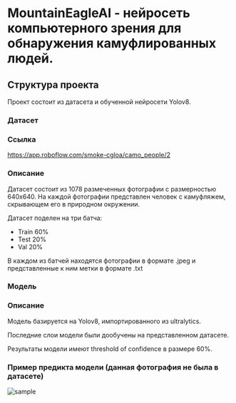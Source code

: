 # MountainEagleAI - нейросеть компьютерного зрения для обнаружения камуфлированных людей.

## Структура проекта

Проект состоит из датасета и обученной нейросети Yolov8.

### Датасет 

### Ссылка

https://app.roboflow.com/smoke-cgloa/camo_people/2

### Описание

Датасет состоит из 1078 размеченных фотографии с размерностью 640x640. На каждой фотографии представлен человек с камуфляжем, скрывающем его в природном окружении. 

Датасет поделен на три батча:

- Train 60%
- Test 20%
- Val 20%

В каждом из батчей находятся фотографии в формате .jpeg и представленные к ним метки в формате .txt

### Модель

### Описание

Модель базируется на Yolov8, импортированного из ultralytics. 

Последние слои модели были дообучены на представленном датасете.

Результаты модели имеют threshold of confidence в размере 60%.

### Пример предикта модели (данная фотография не была в датасете)

![sample](https://github.com/YernarBekbolat/military-camo-detection/assets/81419096/e4fd119f-4371-4ac9-bdcc-f11a33ff7d2a)
